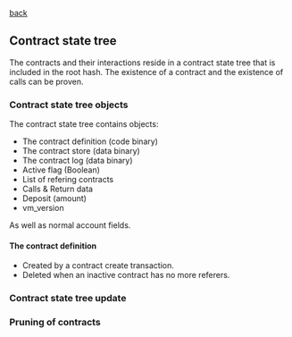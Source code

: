 [back](./contracts.md)
## Contract state tree

The contracts and their interactions reside in a contract state tree that
is included in the root hash. The existence of a contract and the
existence of calls can be proven.

### Contract state tree objects

The contract state tree contains objects:
- The contract definition (code binary)
- The contract store (data binary)
- The contract log (data binary)
- Active flag (Boolean)
- List of refering contracts
- Calls & Return data
- Deposit (amount)
- vm_version

As well as normal account fields.

#### The contract definition

- Created by a contract create transaction.
- Deleted when an inactive contract has no more referers.


### Contract state tree update



### Pruning of contracts
